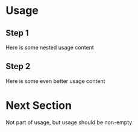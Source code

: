 
# Usage

## Step 1

Here is some nested usage content

## Step 2

Here is some even better usage content

# Next Section

Not part of usage, but usage should be non-empty